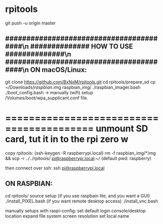 # rpitools
git push -u origin master

########################################\n
############## HOW TO USE ##############\n
########################################\n
ON macOS/Linux:
---------------
git clone https://github.com/BxNxM/rpitools.git
cd rpitools/prepare_sd
cp ~/Downloads/*raspbian*.img raspbian_img/
./raspbian_imager.bash
./boot_config.bash
-> manually (wifi) setup /Volumes/boot/wpa_supplicant.conf file.

=========================================
unmount SD card, tut it in to the rpi zero w
=========================================

copy rpitools:
(ssh-keygen -R raspberrypi.local)
rm -f raspbian_img/*.img && scp -r ../../rpitools/ pi@raspberrypi.local:~/
(default pwd: raspberry)

then connect over ssh:
ssh pi@raspberrypi.local

ON RASPBIAN:
------------
cd rpitools/
source setup
(if you use raspbain lite, and you want a GUI)
./install_PIXEL.bash
(if you want remote desktop access)
./install_vnc.bash

manually setups with raspi-config:
set default login console/desktop
location
expand file system
screen resolution
set local name
